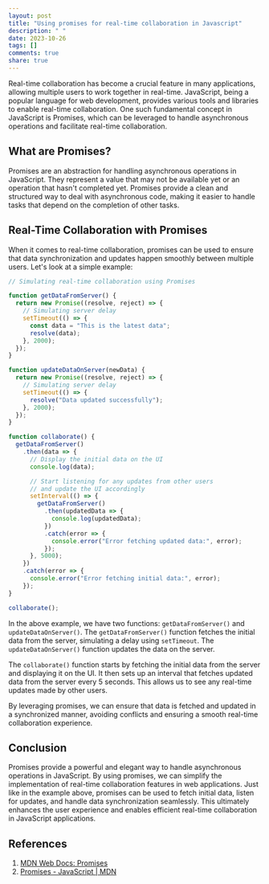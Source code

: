 ```yaml
---
layout: post
title: "Using promises for real-time collaboration in Javascript"
description: " "
date: 2023-10-26
tags: []
comments: true
share: true
---
```


Real-time collaboration has become a crucial feature in many applications, allowing multiple users to work together in real-time. JavaScript, being a popular language for web development, provides various tools and libraries to enable real-time collaboration. One such fundamental concept in JavaScript is Promises, which can be leveraged to handle asynchronous operations and facilitate real-time collaboration.

## What are Promises?

Promises are an abstraction for handling asynchronous operations in JavaScript. They represent a value that may not be available yet or an operation that hasn't completed yet. Promises provide a clean and structured way to deal with asynchronous code, making it easier to handle tasks that depend on the completion of other tasks.

## Real-Time Collaboration with Promises

When it comes to real-time collaboration, promises can be used to ensure that data synchronization and updates happen smoothly between multiple users. Let's look at a simple example:

```javascript
// Simulating real-time collaboration using Promises

function getDataFromServer() {
  return new Promise((resolve, reject) => {
    // Simulating server delay
    setTimeout(() => {
      const data = "This is the latest data";
      resolve(data);
    }, 2000);
  });
}

function updateDataOnServer(newData) {
  return new Promise((resolve, reject) => {
    // Simulating server delay
    setTimeout(() => {
      resolve("Data updated successfully");
    }, 2000);
  });
}

function collaborate() {
  getDataFromServer()
    .then(data => {
      // Display the initial data on the UI
      console.log(data);

      // Start listening for any updates from other users
      // and update the UI accordingly
      setInterval(() => {
        getDataFromServer()
          .then(updatedData => {
            console.log(updatedData);
          })
          .catch(error => {
            console.error("Error fetching updated data:", error);
          });
      }, 5000);
    })
    .catch(error => {
      console.error("Error fetching initial data:", error);
    });
}

collaborate();
```

In the above example, we have two functions: `getDataFromServer()` and `updateDataOnServer()`. The `getDataFromServer()` function fetches the initial data from the server, simulating a delay using `setTimeout`. The `updateDataOnServer()` function updates the data on the server.

The `collaborate()` function starts by fetching the initial data from the server and displaying it on the UI. It then sets up an interval that fetches updated data from the server every 5 seconds. This allows us to see any real-time updates made by other users.

By leveraging promises, we can ensure that data is fetched and updated in a synchronized manner, avoiding conflicts and ensuring a smooth real-time collaboration experience.

## Conclusion

Promises provide a powerful and elegant way to handle asynchronous operations in JavaScript. By using promises, we can simplify the implementation of real-time collaboration features in web applications. Just like in the example above, promises can be used to fetch initial data, listen for updates, and handle data synchronization seamlessly. This ultimately enhances the user experience and enables efficient real-time collaboration in JavaScript applications.

<!-- References -->
## References

1. [MDN Web Docs: Promises](https://developer.mozilla.org/en-US/docs/Web/JavaScript/Reference/Global_Objects/Promise)
2. [Promises - JavaScript | MDN](https://developer.mozilla.org/en-US/docs/Web/JavaScript/Guide/Using_promises)